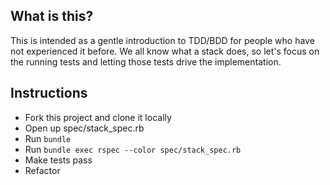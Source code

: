 What is this?
-------------

This is intended as a gentle introduction to TDD/BDD for people who have not
experienced it before. We all know what a stack does, so let's focus on the
running tests and letting those tests drive the implementation.

Instructions
------------

* Fork this project and clone it locally
* Open up spec/stack_spec.rb
* Run `bundle`
* Run `bundle exec rspec --color spec/stack_spec.rb`
* Make tests pass
* Refactor
